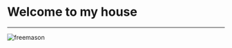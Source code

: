 # Welcome to my house
-----------------------
![freemason](https://github.com/876N/MasonCrypt/assets/133999409/e33812c3-ac27-43b4-9dde-05bc8bde42c6)

